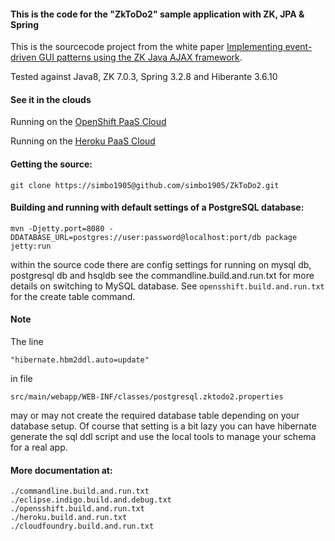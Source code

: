 
#### This is the code for the "ZkToDo2" sample application with ZK, JPA & Spring

This is the sourcecode project from the white paper [Implementing event-driven GUI patterns using the ZK Java AJAX framework](http://www.ibm.com/developerworks/websphere/zones/portal/proddoc/zkjavaajax/). 

Tested against Java8, ZK 7.0.3, Spring 3.2.8 and Hiberante 3.6.10 

#### See it in the clouds

Running on the [OpenShift PaaS Cloud](http://zktd2-zkdemo.rhcloud.com/ "OpenShift PaaS Cloud") 

Running on the [Heroku PaaS Cloud](http://glowing-light-1070.herokuapp.com/ "Heroku PaaS Cloud") 

#### Getting the source:

	git clone https://simbo1905@github.com/simbo1905/ZkToDo2.git
	
#### Building and running with default settings of a PostgreSQL database:

	mvn -Djetty.port=8080 -DDATABASE_URL=postgres://user:password@localhost:port/db package jetty:run

within the source code there are config settings for running on mysql db, postgresql db and hsqldb see 
the commandline.build.and.run.txt for more details on switching to MySQL database. See `opensshift.build.and.run.txt` for the create table command.  

#### Note

The line

	"hibernate.hbm2ddl.auto=update" 

in file 

	src/main/webapp/WEB-INF/classes/postgresql.zktodo2.properties 

may or may not create the required database table depending on your database setup. Of course that setting is a bit lazy you can have hibernate generate the sql ddl script and use the local tools to manage your schema for a real app.

#### More documentation at: 

	./commandline.build.and.run.txt
	./eclipse.indigo.build.and.debug.txt
	./opensshift.build.and.run.txt
	./heroku.build.and.run.txt
	./cloudfoundry.build.and.run.txt

